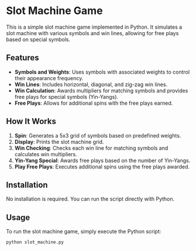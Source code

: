 # Slot Machine Game

This is a simple slot machine game implemented in Python. It simulates a slot machine with various symbols and win lines, allowing for free plays based on special symbols.

## Features

- **Symbols and Weights**: Uses symbols with associated weights to control their appearance frequency.
- **Win Lines**: Includes horizontal, diagonal, and zig-zag win lines.
- **Win Calculation**: Awards multipliers for matching symbols and provides free plays for special symbols (Yin-Yangs).
- **Free Plays**: Allows for additional spins with the free plays earned.

## How It Works

1. **Spin**: Generates a 5x3 grid of symbols based on predefined weights.
2. **Display**: Prints the slot machine grid.
3. **Win Checking**: Checks each win line for matching symbols and calculates win multipliers.
4. **Yin-Yang Special**: Awards free plays based on the number of Yin-Yangs.
5. **Play Free Plays**: Executes additional spins using the free plays awarded.

## Installation

No installation is required. You can run the script directly with Python.

## Usage

To run the slot machine game, simply execute the Python script:

```bash
python slot_machine.py
